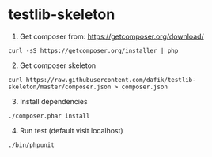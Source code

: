 # testlib-skeleton

1. Get composer from: https://getcomposer.org/download/
```
curl -sS https://getcomposer.org/installer | php
```
2. Get composer skeleton
```
curl https://raw.githubusercontent.com/dafik/testlib-skeleton/master/composer.json > composer.json
```
3. Install dependencies
```
./composer.phar install
```
4. Run test (default visit localhost)
```
./bin/phpunit
```

